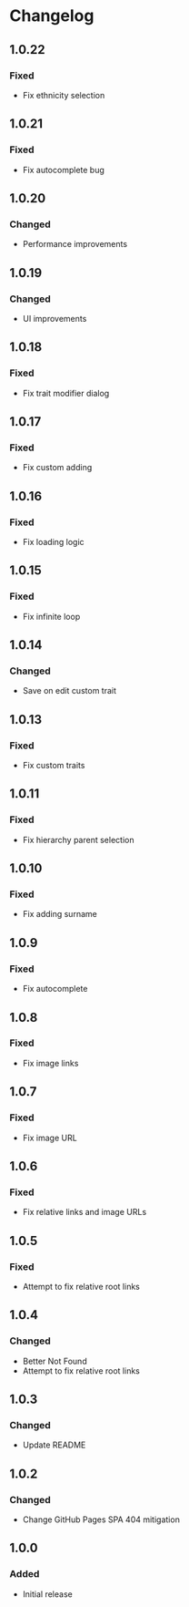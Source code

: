 # Changelog

## 1.0.22
### Fixed
- Fix ethnicity selection

## 1.0.21
### Fixed
- Fix autocomplete bug

## 1.0.20
### Changed
- Performance improvements

## 1.0.19
### Changed
- UI improvements

## 1.0.18
### Fixed
- Fix trait modifier dialog

## 1.0.17
### Fixed
- Fix custom adding

## 1.0.16
### Fixed
- Fix loading logic

## 1.0.15
### Fixed
- Fix infinite loop

## 1.0.14
### Changed
- Save on edit custom trait

## 1.0.13
### Fixed
- Fix custom traits

## 1.0.11
### Fixed
- Fix hierarchy parent selection

## 1.0.10
### Fixed
- Fix adding surname

## 1.0.9
### Fixed
- Fix autocomplete

## 1.0.8
### Fixed
- Fix image links

## 1.0.7
### Fixed
- Fix image URL

## 1.0.6
### Fixed
- Fix relative links and image URLs

## 1.0.5
### Fixed
- Attempt to fix relative root links

## 1.0.4
### Changed
- Better Not Found
- Attempt to fix relative root links

## 1.0.3
### Changed
- Update README

## 1.0.2
### Changed
- Change GitHub Pages SPA 404 mitigation

## 1.0.0
### Added
- Initial release